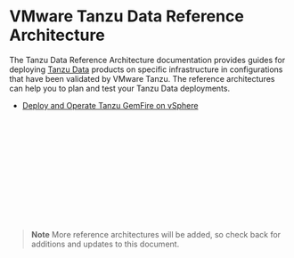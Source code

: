 # VMware Tanzu Data Reference Architecture

The Tanzu Data Reference Architecture documentation provides guides for deploying [Tanzu Data](https://techdocs.broadcom.com/us/en/vmware-tanzu/data-solutions.html) products on specific infrastructure in configurations that have been validated by VMware Tanzu. The reference architectures can help you to plan and test your Tanzu Data deployments.

- [Deploy and Operate Tanzu GemFire on vSphere](./gemfire-on-vsphere-ra.md)

<br>
<br>
<br>
<br>
<br>
<br>
<br>
<br>
<br>
<br>
<br>


> **Note** More reference architectures will be added, so check back for additions and updates to this document.